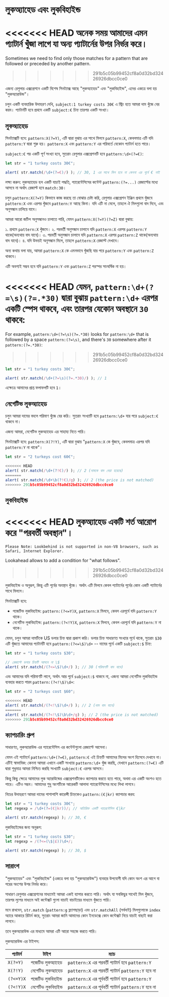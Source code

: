 # লুকঅ্যাহেড এবং লুকবিহাইন্ড

<<<<<<< HEAD
অনেক সময় আমাদের এমন প্যাটার্ন খুঁজা লাগে যা অন্য প্যাটার্নের উপর নির্ভর করে।
=======
Sometimes we need to find only those matches for a pattern that are followed or preceded by another pattern.
>>>>>>> 291b5c05b99452cf8a0d32bd32426926dbcc0ce0

এজন্য রেগুলার এক্সপ্রেশনে একটি বিশেষ সিনট্যাক্স আছে "লুকঅ্যাহেড" এবং "লুকবিহাইন্ড", এদের একত্রে বলা হয়  "লুকঅ্যারাউন্ড"।

চলুন একটি ব্যবহারিক উদাহরণ দেখি, `subject:1 turkey costs 30€` এ স্ট্রিং হতে আমরা দাম খুঁজে বের করব। প্যাটার্নটি হবে প্রথমে একটি `subject:€` চিহ্ন তারপর একটি সংখ্যা।

## লুকঅ্যাহেড

সিনট্যাক্সটি হবে: `pattern:X(?=Y)`, এটি দ্বারা বুঝায় এর সাথে মিলবে `pattern:X`, কেবলমাত্র এটি যদি `pattern:Y` দ্বারা শুরু হয়। `pattern:X` এবং `pattern:Y` এর পরিবর্তে যেকোন প্যাটার্ন হতে পারে।

`subject:€` পর একটি পূর্ণ সংখ্যা হবে, সুতরাং রেগুলার এক্সপ্রেশনটি হবে `pattern:\d+(?=€)`:

```js run
let str = "1 turkey costs 30€";

alert( str.match(/\d+(?=€)/) ); // 30, 1 এর সাথে মিল হবে না কেননা এর পূর্বে € নাই
```

লক্ষ্য করুন: লুকঅ্যাহেড হল একটি যাচাই পদ্ধতি, প্যারেন্টেসিসের কন্টেন্ট `pattern:(?=...)` রেজাল্টের মধ্যে আসবে না অর্থাৎ রেজাল্ট হবে `match:30`।

চলুন `pattern:X(?=Y)` কিভাবে কাজ করছে তা বোঝার চেষ্টা করি, রেগুলার এক্সপ্রেশন ইঞ্জিন প্রথমে খুঁজবে `pattern:X` এবং এরপর খুঁজবে `pattern:Y` আছে কিনা। যদি এটি না মেলে, তাহলে ঐ মিলগুলো বাদ দিবে, এবং অনুসন্ধান চালিয়ে যাবে।

আমরা আরো জটিল অনুসন্ধানও চালাতে পারি, যেমন `pattern:X(?=Y)(?=Z)` দ্বারা বুঝায়:

১. প্রথমে `pattern:X` খুঁজবে।
২. পরবর্তী অনুসন্ধান চালাবে যদি `pattern:X` এরপর `pattern:Y` থাকে(অন্যথায় বাদ যাবে)।
৩. পরবর্তী অনুসন্ধান চালাবে যদি `pattern:X` এরপর `pattern:Z` থাকে(অন্যথায় বাদ যাবে)।
৪. যদি উভয়ই অনুসন্ধান মিলে, তাহলে `pattern:X` রেজাল্ট দেখাবে।

অন্য কথায় বলা যায়, আমরা `pattern:X` কে এমনভাবে খুঁজছি যার পরে `pattern:Y` এবং `pattern:Z` থাকবে।

এটি অবশ্যই সম্ভব হবে যদি `pattern:Y` এবং `pattern:Z` পরস্পর সাংঘর্ষিক না হয়।

<<<<<<< HEAD
যেমন, `pattern:\d+(?=\s)(?=.*30)` দ্বারা বুঝায় `pattern:\d+` এরপর একটি স্পেস থাকবে, এবং তারপর যেকোন অবস্থানে `30` থাকবে:
=======
For example, `pattern:\d+(?=\s)(?=.*30)` looks for `pattern:\d+` that is followed by a space `pattern:(?=\s)`, and there's `30` somewhere after it `pattern:(?=.*30)`:
>>>>>>> 291b5c05b99452cf8a0d32bd32426926dbcc0ce0

```js run
let str = "1 turkey costs 30€";

alert( str.match(/\d+(?=\s)(?=.*30)/) ); // 1
```

এক্ষেত্রে আমাদের প্রাপ্ত ফলাফলটি হবে `1`।

## নেগেটিভ লুকঅ্যাহেড

চলুন আমরা দামের বদলে পরিমাণ খুঁজে বের করি। সুতরাং সংখ্যাটি হবে `pattern:\d+` যার পরে `subject:€` থাকবে না।

এজন্য আমরা, নেগেটিভ লুকঅ্যাহেড এর সাহায্য নিতে পারি।

সিনট্যাক্সটি হবে: `pattern:X(?!Y)`, এটি দ্বারা বুঝায় "`pattern:X` কে খুঁজবে, কেবলমাত্র এরপর যদি `pattern:Y` না থাকে"।

```js run
let str = "2 turkeys cost 60€";

<<<<<<< HEAD
alert( str.match(/\d+(?!€)/) ); // 2 (দামকে বাদ দেয়া হয়েছে)
=======
alert( str.match(/\d+\b(?!€)/g) ); // 2 (the price is not matched)
>>>>>>> 291b5c05b99452cf8a0d32bd32426926dbcc0ce0
```

## লুকবিহাইন্ড

<<<<<<< HEAD
লুকঅ্যাহেড একটি শর্ত আরোপ করে "পরবর্তী অবস্থান"।
=======
```warn header="Lookbehind browser compatibility"
Please Note: Lookbehind is not supported in non-V8 browsers, such as Safari, Internet Explorer.
```

Lookahead allows to add a condition for "what follows".
>>>>>>> 291b5c05b99452cf8a0d32bd32426926dbcc0ce0

লুকবিহাইন্ড ও অনুরূপ, কিন্তু এটি পূর্বের অবস্থান খুঁজে। অর্থাৎ এটি মিলবে কেবল প্যাটার্নের পূর্বের কোন একটি প্যাটার্নের সাথে মিললে।

সিনট্যাক্সটি হবে:
- পজেটিভ লুকবিহাইন্ড: `pattern:(?<=Y)X`, `pattern:X` মিলবে, কেবল এরপূর্বে যদি  `pattern:Y` থাকে।
- নেগেটিভ লুকবিহাইন্ড: `pattern:(?<!Y)X`, `pattern:X` মিলবে, কেবল এরপূর্বে যদি  `pattern:Y` না থাকে।

যেমন, চলুন আমরা দামটিকে US ডলার চিহ্ন দ্বারা প্রকাশ করি। ডলার চিহ্ন সাধারণত সংখ্যার পূর্বে থাকে, সুতরাং `$30` এটি খুঁজতে আমাদের প্যাটার্নটি হবে `pattern:(?<=\$)\d+` -- দামের পূর্বে একটি `subject:$` চিহ্ন:

```js run
let str = "1 turkey costs $30";

// রেজাল্টে ডলার চিহ্নটি আসবে না \$
alert( str.match(/(?<=\$)\d+/) ); // 30 (পরিমাণটি বাদ যাবে)
```

এবং আমাদের যদি পরিমাণটি লাগে, অর্থাৎ আর পূর্বে `subject:$` থাকবে না, এজন্য আমরা নেগেটিভ লুকবিহাইন্ড ব্যবহার করতে পারব `pattern:(?<!\$)\d+`:

```js run
let str = "2 turkeys cost $60";

<<<<<<< HEAD
alert( str.match(/(?<!\$)\d+/) ); // 2 (দাম বাদ যাবে)
=======
alert( str.match(/(?<!\$)\b\d+/g) ); // 2 (the price is not matched)
>>>>>>> 291b5c05b99452cf8a0d32bd32426926dbcc0ce0
```

## ক্যাপচারিং গ্রুপ

সাধারণত, লুকঅ্যারাউন্ড এর প্যারেন্টেসিস এর কন্টেন্টগুলো রেজাল্টে আসেনা।

যেমন এই প্যাটার্নে `pattern:\d+(?=€)`, `pattern:€` এই চিহ্নটি আমাদের মিলের অংশ হিসেবে দেখাবে না। এটিই স্বাভাবিক: কেননা আমরা এখানে একটি সংখ্যার `pattern:\d+` খুঁজ করছি, যেখানে `pattern:(?=€)` এটি দ্বারা শুধুমাত্র আমরা নিশ্চিত করছি সংখ্যাটি `subject:€` এরপর আসবে।

কিন্তু কিছু ক্ষেত্রে আমাদের লুক অ্যারাউন্ডের এক্সপ্রেশনটিকেও ক্যাপচার করতে হতে পারে, অথবা এর একটি অংশও হতে পারে। এটিও সম্ভব। আমাদের শুধু অংশটিকে আরেকটি আলাদা প্যারেন্টেসিসের মধ্যে লিখা লাগবে।

নিচের উদাহরণে আমরা দামের পাশাপাশি কারেন্সী চিহ্নকেও `pattern:(€|kr)` ক্যাপচার করব:

```js run
let str = "1 turkey costs 30€";
let regexp = /\d+(?=(€|kr))/; // অতিরিক্ত একটি প্যারেন্টেসিস €|kr

alert( str.match(regexp) ); // 30, €
```

লুকবিহাইন্ডের জন্য অনুরূপ:

```js run
let str = "1 turkey costs $30";
let regexp = /(?<=(\$|£))\d+/;

alert( str.match(regexp) ); // 30, $
```

## সারাংশ

"লুকঅ্যাহেড" এবং "লুকবিহাইন্ড" (একত্রে বলা হয়  "লুকঅ্যারাউন্ড") ব্যবহার উপযোগী যদি কোন অংশ এর আগে বা পরের অংশের উপর নির্ভর করে।

সাধারণ রেগুলার এক্সপ্রেশনের মাধ্যমেই আমরা একই ব্যাপার করতে পারি।
অর্থাৎ যা সবকিছুর সাথেই মিল খুঁজবে, তারপর লুপের মাধ্যমে অই কন্টেক্সট গুলো যাচাই বাচাইয়ের মাধ্যমে খুঁজতে পারি।

মনে রাখবেন, `str.match` (`pattern:g` ফ্ল্যাগছাড়া) এবং `str.matchAll` (সর্বদাই) মিলগুলোকে `index` অ্যারে আকারে রিটার্ন করে, সুতরাং আমরা জানি আমাদের কোন ইনডেক্সে কোন কন্টেক্সট নিয়ে যাচাই বাছাই করা লাগবে।

তবে লুকঅ্যারাউন্ড এর মাধ্যমে আমরা এটি আরো সহজে করতে পারি।

লুকঅ্যারাউন্ড এর টাইপস:

| প্যাটার্ন            | টাইপ             | ম্যাচ |
|--------------------|------------------|---------|
| `X(?=Y)`   | পজেটিভ লুকঅ্যাহেড | `pattern:X` এর পরবর্তী প্যাটার্ন হবে `pattern:Y` |
| `X(?!Y)`   | নেগেটিভ লুকঅ্যাহেড | `pattern:X` এর পরবর্তী প্যাটার্ন `pattern:Y` হবে না |
| `(?<=Y)X` |  পজেটিভ লুকবিহাইন্ড | `pattern:X` এর পূর্ববর্তী প্যাটার্ন হবে `pattern:Y` |
| `(?<!Y)X` | নেগেটিভ লুকবিহাইন্ড | `pattern:X` এর পূর্ববর্তী প্যাটার্ন `pattern:Y` হবে না |